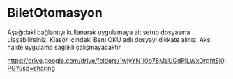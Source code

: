 # BiletOtomasyon

Aşağıdaki bağlantıyı kullanarak uygulamaya ait setup dosyasına ulaşabilirsiniz. 
Klasör içindeki Beni OKU adlı dosyayı dikkate alınız. Aksi halde uygulama sağlıklı çalışmayacaktır.

https://drive.google.com/drive/folders/1wlyYN1I0o78MaUGdPlLWxOrghtEj0jPG?usp=sharing
